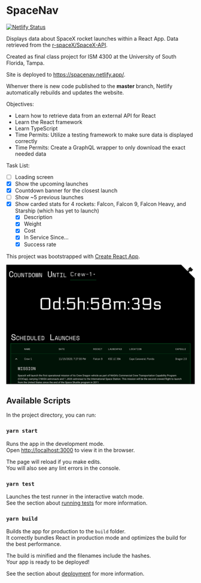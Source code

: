 # SpaceNav

[![Netlify Status](https://api.netlify.com/api/v1/badges/0040183c-5ca5-4fc0-bc07-7f66f0dd7815/deploy-status)](https://app.netlify.com/sites/spacenav/deploys)

Displays data about SpaceX rocket launches within a React App. Data retrieved from the [r-spaceX/SpaceX-API](https://github.com/r-spacex/SpaceX-API).

Created as final class project for ISM 4300 at the University of South Florida, Tampa.

Site is deployed to <https://spacenav.netlify.app/>.

Whenver there is new code published to the **master** branch, Netlify automatically rebuilds and updates the website.

Objectives:

- Learn how to retrieve data from an external API for React
- Learn the React framework
- Learn TypeScript
- Time Permits: Utilize a testing framework to make sure data is displayed correctly
- Time Permits: Create a GraphQL wrapper to only download the exact needed data

Task List:

- [ ] Loading screen
- [x] Show the upcoming launches
- [x] Countdown banner for the closest launch
- [ ] Show ~5 previous launches
- [x] Show carded stats for 4 rockets: Falcon, Falcon 9, Falcon Heavy, and Starship (which has yet to launch)
  - [x] Description
  - [x] Weight
  - [x] Cost
  - [x] In Service Since...
  - [x] Success rate

This project was bootstrapped with [Create React App](https://github.com/facebook/create-react-app).

![preview](./.github/preview.png)

## Available Scripts

In the project directory, you can run:

### `yarn start`

Runs the app in the development mode.\
Open [http://localhost:3000](http://localhost:3000) to view it in the browser.

The page will reload if you make edits.\
You will also see any lint errors in the console.

### `yarn test`

Launches the test runner in the interactive watch mode.\
See the section about [running tests](https://facebook.github.io/create-react-app/docs/running-tests) for more information.

### `yarn build`

Builds the app for production to the `build` folder.\
It correctly bundles React in production mode and optimizes the build for the best performance.

The build is minified and the filenames include the hashes.\
Your app is ready to be deployed!

See the section about [deployment](https://facebook.github.io/create-react-app/docs/deployment) for more information.
